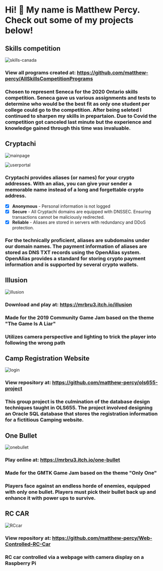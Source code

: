 
# Hi! 👋 My name is Matthew Percy. Check out some of my projects below!


## Skills competition
![skills-canada](https://user-images.githubusercontent.com/53625291/230654716-2e1ed2c1-00bb-4ecb-8472-1f8b16cb9221.jpg)

### View all programs created at: https://github.com/matthew-percy/AllSkillsCompetitionPrograms

### Chosen to represent Seneca for the 2020 Ontario skills competition. Seneca gave us various assignments and tests to determine who would be the best fit as only one student per college could go to the competition. After being seleted I continued to sharpen my skills in prepartaion. Due to Covid the competition got canceled last minute but the experience and knowledge gained through this time was invaluable.

## Cryptachi

![mainpage](https://user-images.githubusercontent.com/53625291/230649715-9c3b7dd9-bdb9-4416-bfa6-261957c5415a.png)

![userportal](https://user-images.githubusercontent.com/53625291/230650070-9bc19a5d-bdea-46ee-8865-29a07d3dfc0d.png)

### Cryptachi provides aliases (or names) for your crypto addresses. With an alias, you can give your sender a memorable name instead of a long and forgettable crypto address.

 - [x] **Anonymous** - Personal information is not logged
 - [x] **Secure** - All Cryptachi domains are equipped with DNSSEC. Ensuring transactions cannot be maliciously redirected.
 - [x] **Reliable** - Aliases are stored in servers with redundancy and DDoS protection.

### For the technically proficient, aliases are subdomains under our domain names. The payment information of aliases are stored as DNS TXT records using the OpenAlias system. OpenAlias provides a standard for storing crypto payment information and is supported by several crypto wallets.

## Illusion
![illusion](https://user-images.githubusercontent.com/53625291/230651328-c2055054-c1f8-4d0f-bd13-03fda22d6814.png)

### Download and play at: https://mrbru3.itch.io/illusion
### Made for the 2019 Community Game Jam based on the theme "**The Game Is A Liar**" 

### Utilizes camera perspective and lighting to trick the player into following the wrong path

## Camp Registration Website
![login](https://user-images.githubusercontent.com/53625291/230654329-bb5bf1c6-3b9f-4996-b8d4-a2432711c9da.png)

### View repository at: https://github.com/matthew-percy/ols655-project

### This group project is the culmination of the database design techniques taught in OLS655. The project involved designing an Oracle SQL database that stores the registration information for a fictitious Camping website.

## One Bullet
![onebullet](https://user-images.githubusercontent.com/53625291/230655955-24bf504c-702e-44a9-942f-39a0deb1a840.png)

### Play online at: https://mrbru3.itch.io/one-bullet
### Made for the GMTK Game Jam based on the theme "**Only One**" 

### Players face against an endless horde of enemies, equipped with only one bullet. Players must pick their bullet back up and enhance it with power ups to survive.

## RC CAR
![RCcar](https://user-images.githubusercontent.com/53625291/230653824-0f75a0e5-7665-438a-bb20-faf1b9b685c3.jpeg)

### View repository at: https://github.com/matthew-percy/Web-Controlled-RC-Car

### RC car controlled via a webpage with camera display on a Raspberry Pi

<!--
**matthew-percy/matthew-percy** is a ✨ _special_ ✨ repository because its `README.md` (this file) appears on your GitHub profile.

Here are some ideas to get you started:

- 🔭 I’m currently working on ...
- 🌱 I’m currently learning ...
- 👯 I’m looking to collaborate on ...
- 🤔 I’m looking for help with ...
- 💬 Ask me about ...
- 📫 How to reach me: ...
- 😄 Pronouns: ...
- ⚡ Fun fact: ...
-->

